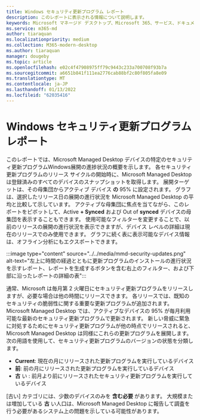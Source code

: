 ```yaml
---
title: Windows セキュリティ更新プログラム レポート
description: このレポートに表示される情報について説明します。
keywords: Microsoft マネージド デスクトップ、Microsoft 365、サービス、ドキュメント
ms.service: m365-md
author: tiaraquan
ms.localizationpriority: medium
ms.collection: M365-modern-desktop
ms.author: tiaraquan
manager: dougeby
ms.topic: article
ms.openlocfilehash: e02c4f47908975ff79c9443c233a700708f93b7a
ms.sourcegitcommit: a6651b841f111ea2776cab88bf2c80f805fa8e09
ms.translationtype: MT
ms.contentlocale: ja-JP
ms.lasthandoff: 01/13/2022
ms.locfileid: "62035416"
---
```

# <a name="windows-security-updates-report"></a>Windows セキュリティ更新プログラム レポート

このレポートでは、Microsoft Managed Desktop デバイスの特定のセキュリティ更新プログラムWindows展開の進捗状況の概要を示します。 各セキュリティ更新プログラムのリリース サイクルの開始時に、Microsoft Managed Desktop は登録済みのすべてのデバイスのスナップショットを取得します。 展開ターゲットは、その母集団からアクティブ デバイス **の** 95% に設定されます。 グラフは、選択したリリース日の展開の進行状況を Microsoft Managed Desktop の平均と比較して示しています。 アクティブな母集団に焦点を当てながら、このレポートをピボットして、Active **+ Synced** および Out of **synced** デバイスの母集団を表示することもできます。 使用可能なフィルターを変更することで、以前のリリースの展開の進行状況を表示できますが、デバイス レベルの詳細は現在のリリースでのみ使用できます。 グラフに続く表に表示可能なデバイス情報は、オフライン分析にもエクスポートできます。

:::image type="content" source="../../media/mmd-security-updates.png" alt-text="左上に時間の経過とともに更新プログラムのインストールの進行状況を示すレポート、レポートを生成するボタンを含む右上のフィルター、および下部に沿ったレポートの詳細の表":::

通常、Microsoft は毎月第 2 火曜日にセキュリティ更新プログラムをリリースしますが、必要な場合は他の時間にリリースできます。 各リリースでは、既知のセキュリティの脆弱性に関する重要な更新プログラムが追加されます。 Microsoft Managed Desktop では、アクティブなデバイスの 95% が毎月利用可能な最新のセキュリティ更新プログラムで更新されます。 新しい脅威に緊急に対処するためにセキュリティ更新プログラムが他の時点でリリースされると、Microsoft Managed Desktop は同様にこれらの更新プログラムを展開します。 次の用語を使用して、セキュリティ更新プログラムのバージョンの状態を分類します。 

- **Current**: 現在の月にリリースされた更新プログラムを実行しているデバイス 
- **前**: 前の月にリリースされた更新プログラムを実行しているデバイス 
- **古** い : 前月より前にリリースされたセキュリティ更新プログラムを実行しているデバイス 

[古い] カテゴリには、少数のデバイスのみを **含む必要** があります。 大規模または増加している **古** い人口は、Microsoft Managed Desktop に報告して調査を行う必要があるシステム上の問題を示している可能性があります。 
